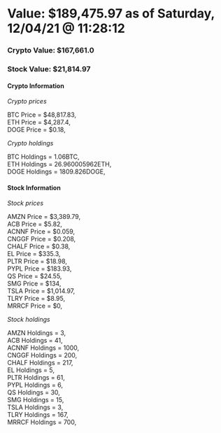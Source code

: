 # Value: $189,475.97 as of Saturday, 12/04/21 @ 11:28:12 

### Crypto Value: $167,661.0

### Stock Value: $21,814.97

#### Crypto Information 
*Crypto prices* 

BTC Price = $48,817.83,  
ETH Price = $4,287.4,  
DOGE Price = $0.18,  


*Crypto holdings* 

BTC Holdings = 1.06BTC,  
ETH Holdings = 26.960005962ETH,  
DOGE Holdings = 1809.826DOGE,  


#### Stock Information 

*Stock prices* 

AMZN Price = $3,389.79,  
ACB Price = $5.82,  
ACNNF Price = $0.059,  
CNGGF Price = $0.208,  
CHALF Price = $0.38,  
EL Price = $335.3,  
PLTR Price = $18.98,  
PYPL Price = $183.93,  
QS Price = $24.55,  
SMG Price = $134,  
TSLA Price = $1,014.97,  
TLRY Price = $8.95,  
MRRCF Price = $0,  


*Stock holdings* 

AMZN Holdings = 3,  
ACB Holdings = 41,  
ACNNF Holdings = 1000,  
CNGGF Holdings = 200,  
CHALF Holdings = 217,  
EL Holdings = 5,  
PLTR Holdings = 61,  
PYPL Holdings = 6,  
QS Holdings = 30,  
SMG Holdings = 15,  
TSLA Holdings = 3,  
TLRY Holdings = 167,  
MRRCF Holdings = 700,  


